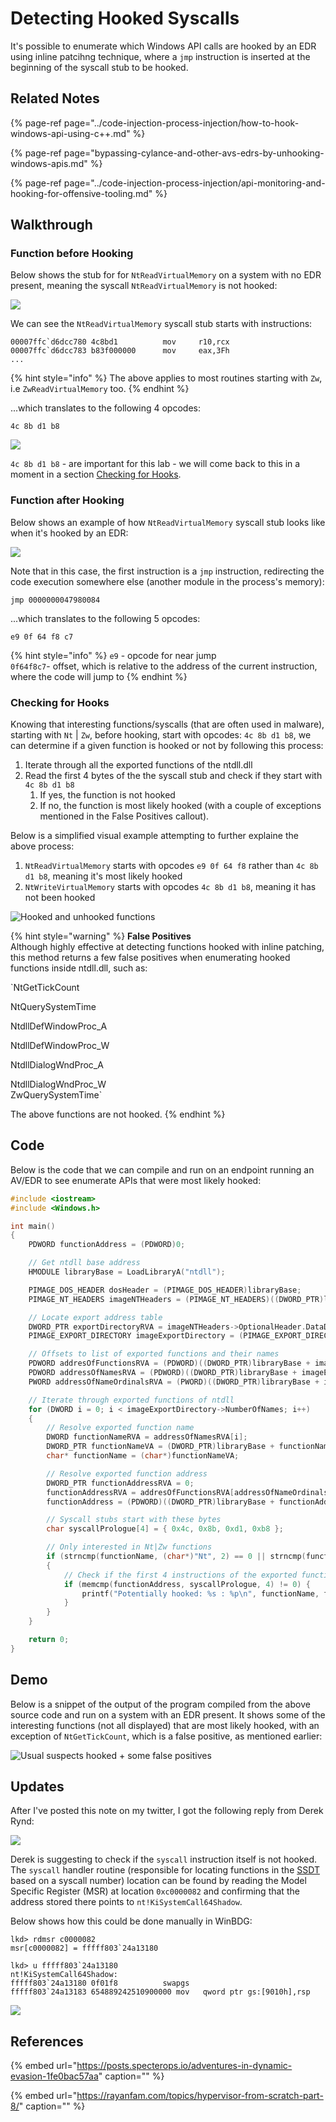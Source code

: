 # Detecting Hooked Syscalls

It's possible to enumerate which Windows API calls are hooked by an EDR using inline patcihng technique, where a `jmp` instruction is inserted at the beginning of the syscall stub to be hooked.

## Related Notes

{% page-ref page="../code-injection-process-injection/how-to-hook-windows-api-using-c++.md" %}

{% page-ref page="bypassing-cylance-and-other-avs-edrs-by-unhooking-windows-apis.md" %}

{% page-ref page="../code-injection-process-injection/api-monitoring-and-hooking-for-offensive-tooling.md" %}

## Walkthrough

### Function before Hooking

Below shows the stub for for `NtReadVirtualMemory` on a system with no EDR present, meaning the syscall `NtReadVirtualMemory` is not hooked:

![](../../.gitbook/assets/image%20%28587%29.png)

We can see the `NtReadVirtualMemory` syscall stub starts with instructions:

```text
00007ffc`d6dcc780 4c8bd1          mov     r10,rcx
00007ffc`d6dcc783 b83f000000      mov     eax,3Fh
...
```

{% hint style="info" %}
The above applies to most routines starting with `Zw`, i.e `ZwReadVirtualMemory` too.
{% endhint %}

...which translates to the following 4 opcodes:

```text
4c 8b d1 b8
```

![](../../.gitbook/assets/image%20%28574%29.png)

`4c 8b d1 b8` - are important for this lab - we will come back to this in a moment in a section [Checking for Hooks](detecting-hooked-syscall-functions.md#checking-for-hooks).

### Function after Hooking

Below shows an example of how `NtReadVirtualMemory` syscall stub looks like when it's hooked by an EDR:

![](../../.gitbook/assets/image%20%28569%29.png)

Note that in this case, the first instruction is a `jmp` instruction, redirecting the code execution somewhere else \(another module in the process's memory\):

```text
jmp 0000000047980084
```

...which translates to the following 5 opcodes:

```text
e9 0f 64 f8 c7
```

{% hint style="info" %}
`e9` - opcode for near jump  
`0f64f8c7`- offset, which is relative to the address of the current instruction, where the code will jump to
{% endhint %}

### Checking for Hooks

Knowing that interesting functions/syscalls \(that are often used in malware\), starting with `Nt` \| `Zw`, before hooking, start with opcodes: `4c 8b d1 b8`, we can determine if a given function is hooked or not by following this process:

1. Iterate through all the exported functions of the ntdll.dll
2. Read the first 4 bytes of the the syscall stub and check if they start with `4c 8b d1 b8`
   1. If yes, the function is not hooked
   2. If no, the function is most likely hooked \(with a couple of exceptions mentioned in the False Positives callout\).

Below is a simplified visual example attempting to further explaine the above process:

1. `NtReadVirtualMemory` starts with opcodes `e9 0f 64 f8` rather than `4c 8b d1 b8`, meaning it's most likely hooked
2. `NtWriteVirtualMemory` starts with opcodes `4c 8b d1 b8`, meaning it has not been hooked

![Hooked and unhooked functions](../../.gitbook/assets/image%20%28642%29.png)

{% hint style="warning" %}
**False Positives**  
Although highly effective at detecting functions hooked with inline patching, this method returns a few false positives when enumerating hooked functions inside ntdll.dll, such as:

\`NtGetTickCount

NtQuerySystemTime

NtdllDefWindowProc\_A

NtdllDefWindowProc\_W

NtdllDialogWndProc\_A

NtdllDialogWndProc\_W  
ZwQuerySystemTime\`

The above functions are not hooked.
{% endhint %}

## Code

Below is the code that we can compile and run on an endpoint running an AV/EDR to see enumerate APIs that were most likely hooked:

```cpp
#include <iostream>
#include <Windows.h>

int main()
{
    PDWORD functionAddress = (PDWORD)0;

    // Get ntdll base address
    HMODULE libraryBase = LoadLibraryA("ntdll");

    PIMAGE_DOS_HEADER dosHeader = (PIMAGE_DOS_HEADER)libraryBase;
    PIMAGE_NT_HEADERS imageNTHeaders = (PIMAGE_NT_HEADERS)((DWORD_PTR)libraryBase + dosHeader->e_lfanew);

    // Locate export address table
    DWORD_PTR exportDirectoryRVA = imageNTHeaders->OptionalHeader.DataDirectory[IMAGE_DIRECTORY_ENTRY_EXPORT].VirtualAddress;
    PIMAGE_EXPORT_DIRECTORY imageExportDirectory = (PIMAGE_EXPORT_DIRECTORY)((DWORD_PTR)libraryBase + exportDirectoryRVA);

    // Offsets to list of exported functions and their names
    PDWORD addresOfFunctionsRVA = (PDWORD)((DWORD_PTR)libraryBase + imageExportDirectory->AddressOfFunctions);
    PDWORD addressOfNamesRVA = (PDWORD)((DWORD_PTR)libraryBase + imageExportDirectory->AddressOfNames);
    PWORD addressOfNameOrdinalsRVA = (PWORD)((DWORD_PTR)libraryBase + imageExportDirectory->AddressOfNameOrdinals);

    // Iterate through exported functions of ntdll
    for (DWORD i = 0; i < imageExportDirectory->NumberOfNames; i++)
    {
        // Resolve exported function name
        DWORD functionNameRVA = addressOfNamesRVA[i];
        DWORD_PTR functionNameVA = (DWORD_PTR)libraryBase + functionNameRVA;
        char* functionName = (char*)functionNameVA;

        // Resolve exported function address
        DWORD_PTR functionAddressRVA = 0;
        functionAddressRVA = addresOfFunctionsRVA[addressOfNameOrdinalsRVA[i]];
        functionAddress = (PDWORD)((DWORD_PTR)libraryBase + functionAddressRVA);

        // Syscall stubs start with these bytes
        char syscallPrologue[4] = { 0x4c, 0x8b, 0xd1, 0xb8 };

        // Only interested in Nt|Zw functions
        if (strncmp(functionName, (char*)"Nt", 2) == 0 || strncmp(functionName, (char*)"Zw", 2) == 0)
        {
            // Check if the first 4 instructions of the exported function are the same as the sycall's prologue
            if (memcmp(functionAddress, syscallPrologue, 4) != 0) {
                printf("Potentially hooked: %s : %p\n", functionName, functionAddress);
            }
        }
    }

    return 0;
}
```

## Demo

Below is a snippet of the output of the program compiled from the above source code and run on a system with an EDR present. It shows some of the interesting functions \(not all displayed\) that are most likely hooked, with an exception of `NtGetTickCount`, which is a false positive, as mentioned earlier:

![Usual suspects hooked + some false positives](../../.gitbook/assets/image%20%28605%29.png)

## Updates

After I've posted this note on my twitter, I got the following reply from Derek Rynd:

![](../../.gitbook/assets/image%20%28559%29.png)

Derek is suggesting to check if the `syscall` instruction itself is not hooked. The `syscall` handler routine \(responsible for locating functions in the [SSDT](../../miscellaneous-reversing-forensics/windows-kernel-internals/glimpse-into-ssdt-in-windows-x64-kernel.md) based on a syscall number\) location can be found by reading the Model Specific Register \(MSR\) at location `0xc0000082` and confirming that the address stored there points to `nt!KiSystemCall64Shadow`.

Below shows how this could be done manually in WinBDG:

```text
lkd> rdmsr c0000082
msr[c0000082] = fffff803`24a13180

lkd> u fffff803`24a13180
nt!KiSystemCall64Shadow:
fffff803`24a13180 0f01f8          swapgs
fffff803`24a13183 654889242510900000 mov   qword ptr gs:[9010h],rsp
```

![](../../.gitbook/assets/image%20%28693%29.png)

## References

{% embed url="https://posts.specterops.io/adventures-in-dynamic-evasion-1fe0bac57aa" caption="" %}

{% embed url="https://rayanfam.com/topics/hypervisor-from-scratch-part-8/" caption="" %}

